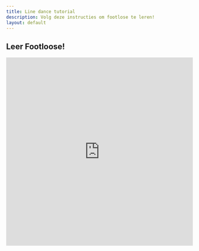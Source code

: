 ```yaml
---
title: Line dance tutorial
description: Volg deze instructies om footlose te leren!
layout: default
---
```

## Leer Footloose!
<iframe width="100%" height="510" src="https://www.youtube.com/embed/vYu2ArcT1EU?si=rat0EEwhyWX3p9K8" title="YouTube video player" frameborder="0" allow="accelerometer; autoplay; clipboard-write; encrypted-media; gyroscope; picture-in-picture; web-share" referrerpolicy="strict-origin-when-cross-origin" allowfullscreen></iframe>
